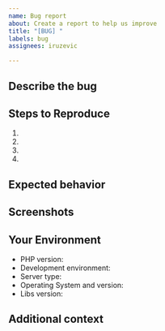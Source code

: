 ```yaml
---
name: Bug report
about: Create a report to help us improve
title: "[BUG] "
labels: bug
assignees: iruzevic

---
```


<!--- Hi there! We see that you like our libs and you have found a bug. -->
<!--- This means a lot to us because it helps us improve our code :) -->
<!--- Please use the Title field to provide a clear summary of the issue. -->

<!-- These comments won't be shown in the issue but will help in creating a better
issue tracker, so that the maintainers of this project can help track the bug down and
squash it, or sort out any misunderstanding about the code.
Use the Preview link to see the final version before submitting it. -->

## Describe the bug
<!-- A clear and concise description of what the bug is. -->

## Steps to Reproduce
<!--- Provide a link to a live example, or an unambiguous set of steps to reproduce this bug. Include code to reproduce, if relevant, that means a lot to us -->
1.
2.
3.
4.

## Expected behavior
<!-- A clear and concise description of what you expected to happen. -->

## Screenshots
<!-- If applicable, add screenshots to help explain your problem. -->

## Your Environment
<!--- Include as many relevant details about the environment you experienced the bug in -->
* PHP version:
* Development environment: <!-- For development: MAMP, XAMPP, VVV, Docker, Laravel Valet, none if on live server -->
* Server type: <!-- Apache, Nginx, IIS -->
* Operating System and version:
* Libs version:

## Additional context
<!-- Add any other context about the problem here. -->
